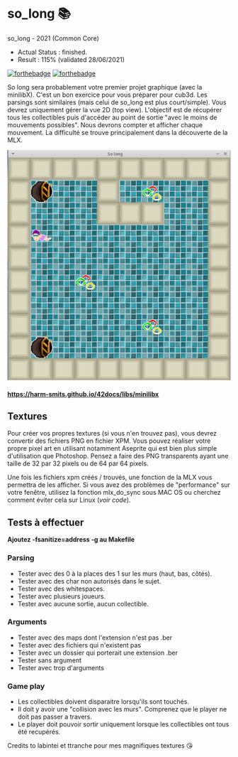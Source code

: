 # so_long 📚

so_long - 2021 (Common Core)

- Actual Status : finished.
- Result        : 115% (validated 28/06/2021)

[![forthebadge](https://forthebadge.com/images/badges/made-with-c.svg)](https://forthebadge.com)
[![forthebadge](https://forthebadge.com/images/badges/built-with-love.svg)](https://forthebadge.com)

So long sera probablement votre premier projet graphique (avec la minilibX). C'est un bon exercice pour vous préparer pour cub3d. Les parsings sont similaires (mais celui de so_long est plus court/simple). Vous devrez uniquement gérer la vue 2D (top view). L'objectif est de récupérer tous les collectibles puis d'accéder au point de sortie "avec le moins de mouvements possibles". Nous devrons compter et afficher chaque mouvement. La difficulté se trouve principalement dans la découverte de la MLX.

![malatini](/screen.png)

#### https://harm-smits.github.io/42docs/libs/minilibx

## Textures
Pour créer vos propres textures (si vous n'en trouvez pas), vous devrez convertir des fichiers PNG en fichier XPM. Vous pouvez réaliser votre propre pixel art en utilisant notamment Aseprite qui est bien plus simple d'utilisation que Photoshop. Pensez a faire des PNG transparents ayant une taille de 32 par 32 pixels ou de 64 par 64 pixels. 

Une fois les fichiers xpm créés / trouvés, une fonction de la MLX vous permettra de les afficher. Si vous avez des problèmes de "performance" sur votre fenêtre, utilisez la fonction mlx_do_sync sous MAC OS ou cherchez comment éviter cela sur Linux (*voir code*).

## Tests à effectuer
 **Ajoutez -fsanitize=address -g au Makefile**
### Parsing
* Tester avec des 0 à la places des 1 sur les murs (haut, bas, côtés).
* Tester avec des char non autorisés dans le sujet.
* Tester avec des whitespaces.
* Tester avec plusieurs joueurs.
* Tester avec aucune sortie, aucun collectible.

### Arguments 
* Tester avec des maps dont l'extension n'est pas .ber
* Tester avec des fichiers qui n'existent pas
* Tester avec un dossier qui porterait une extension .ber
* Tester sans argument 
* Tester avec trop d'arguments

### Game play
* Les collectibles doivent disparaitre lorsqu'ils sont touchés.
* Il doit y avoir une "collision avec les murs". Comprenez que le player ne doit pas passer a travers. 
* Le player doit pouvoir sortir uniquement lorsque les collectibles ont tous été recupérés.

Credits to labintei et ttranche pour mes magnifiques textures 😘
